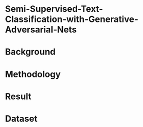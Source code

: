# Semi-Supervised-Text-Classification-with-Generative-Adversarial-Nets

# Background

# Methodology

# Result

# Dataset

